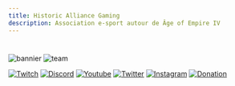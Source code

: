 ```yaml
---
title: Historic Alliance Gaming
description: Association e-sport autour de Âge of Empire IV
---
```


#


![bannier](/img/hag/Banniere_HAG.png)
![team](/img/hag/team.png)

[![Twitch](https://img.shields.io/badge/Twitch-9146FF?style=for-the-badge&logo=twitch&logoColor=white)](https://www.twitch.tv/HAGTV_Official)
[![Discord](https://img.shields.io/badge/Discord-7289DA?style=for-the-badge&logo=discord&logoColor=white)](https://discord.gg/TachzZpvqu)
[![Youtube](https://img.shields.io/badge/Youtube-FF0000?style=for-the-badge&logo=youtube&logoColor=white)](https://www.youtube.com/channel/UC8UqePTRnkxjJMoSWtkW51g)
[![Twitter](https://img.shields.io/badge/Twitter/X-000000?style=for-the-badge&logo=x&logoColor=white)](https://twitter.com/HAGTV_Official)
[![Instagram](https://img.shields.io/badge/Instagram-C13584?style=for-the-badge&logo=instagram&logoColor=white)](https://www.instagram.com/hagtv_official/)
[![Donation](https://img.shields.io/badge/Donation-00AACC?style=for-the-badge&logo=streamlabs&logoColor=white)](https://streamlabs.com/hagtv_official/tip)
